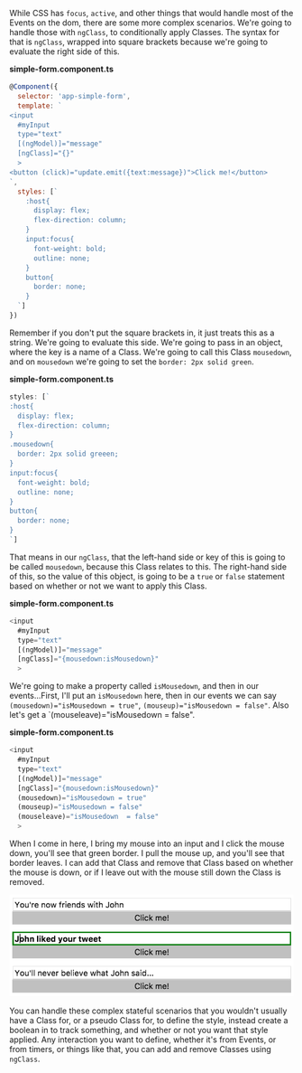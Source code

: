 While CSS has `focus`, `active`, and other things that would handle most of the Events on the dom, there are some more complex scenarios. We're going to handle those with `ngClass`, to conditionally apply Classes. The syntax for that is `ngClass`, wrapped into square brackets because we're going to evaluate the right side of this.

**simple-form.component.ts**
``` javascript
@Component({
  selector: 'app-simple-form',
  template: `
<input 
  #myInput 
  type="text" 
  [(ngModel)]="message"
  [ngClass]="{}"
  >
<button (click)="update.emit({text:message})">Click me!</button>
`,
  styles: [`
    :host{
      display: flex;
      flex-direction: column;
    }
    input:focus{
      font-weight: bold;
      outline: none;
    }
    button{
      border: none;
    }
  `]
})
```
Remember if you don't put the square brackets in, it just treats this as a string. We're going to evaluate this side. We're going to pass in an object, where the key is a name of a Class. We're going to call this Class `mousedown`, and on `mousedown` we're going to set the `border: 2px solid green`.

**simple-form.component.ts**
``` javascript
styles: [`
:host{
  display: flex;
  flex-direction: column;
}
.mousedown{
  border: 2px solid greeen;
}
input:focus{
  font-weight: bold;
  outline: none;
}
button{
  border: none;
}
`]
```
That means in our `ngClass`, that the left-hand side or key of this is going to be called `mousedown`, because this Class relates to this. The right-hand side of this, so the value of this object, is going to be a `true` or `false` statement based on whether or not we want to apply this Class.

**simple-form.component.ts**
``` javascript
<input 
  #myInput 
  type="text" 
  [(ngModel)]="message"
  [ngClass]="{mousedown:isMousedown}"
  >
```
We're going to make a property called `isMousedown`, and then in our events...First, I'll put an `isMousedown` here, then in our events we can say `(mousedown)="isMousedown = true"`, `(mouseup)="isMousedown = false"`. Also let's get a `(mouseleave)="isMousedown = false".

 **simple-form.component.ts**
``` javascript
<input 
  #myInput 
  type="text" 
  [(ngModel)]="message"
  [ngClass]="{mousedown:isMousedown}"
  (mousedown)="isMousedown = true"
  (mouseup)="isMousedown = false"
  (mouseleave)="isMousedown  = false"
  >
```
When I come in here, I bring my mouse into an input and I click the mouse down, you'll see that green border. I pull the mouse up, and you'll see that border leaves. I can add that Class and remove that Class based on whether the mouse is down, or if I leave out with the mouse still down the Class is removed.

![Class conditionally applied](../images/angular-2-apply-css-classes-conditionally-with-angular-2-s-ngclass-conditionally-apply-class.png)

You can handle these complex stateful scenarios that you wouldn't usually have a Class for, or a pseudo Class for, to define the style, instead create a boolean in to track something, and whether or not you want that style applied. Any interaction you want to define, whether it's from Events, or from timers, or things like that, you can add and remove Classes using `ngClass`.